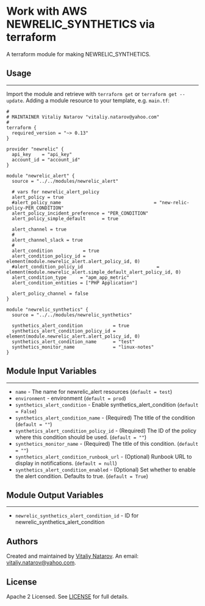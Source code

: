 # Work with AWS NEWRELIC_SYNTHETICS via terraform

A terraform module for making NEWRELIC_SYNTHETICS.


## Usage
----------------------
Import the module and retrieve with ```terraform get``` or ```terraform get --update```. Adding a module resource to your template, e.g. `main.tf`:

```
#
# MAINTAINER Vitaliy Natarov "vitaliy.natarov@yahoo.com"
#
terraform {
  required_version = "~> 0.13"
}

provider "newrelic" {
  api_key    = "api_key"
  account_id = "account_id"
}

module "newrelic_alert" {
  source = "../../modules/newrelic_alert"

  # vars for newrelic_alert_policy
  alert_policy = true
  #alert_policy_name                                  = "new-relic-policy-PER_CONDITION"
  alert_policy_incident_preference = "PER_CONDITION"
  alert_policy_simple_default      = true

  alert_channel = true
  #
  alert_channel_slack = true
  #
  alert_condition           = true
  alert_condition_policy_id = element(module.newrelic_alert.alert_policy_id, 0)
  #alert_condition_policy_id                           = element(module.newrelic_alert.simple_default_alert_policy_id, 0)
  alert_condition_type     = "apm_app_metric"
  alert_condition_entities = ["PHP Application"]

  alert_policy_channel = false
}

module "newrelic_synthetics" {
  source = "../../modules/newrelic_synthetics"

  synthetics_alert_condition           = true
  synthetics_alert_condition_policy_id = element(module.newrelic_alert.alert_policy_id, 0)
  synthetics_alert_condition_name      = "test"
  synthetics_monitor_name              = "linux-notes"
}
```

## Module Input Variables
----------------------
- `name` - The name for newrelic_alert resources (`default = test`)
- `environment` - environment (`default = prod`)
- `synthetics_alert_condition` - Enable synthetics_alert_condition (`default = False`)
- `synthetics_alert_condition_name` - (Required) The title of the condition (`default = ""`)
- `synthetics_alert_condition_policy_id` - (Required) The ID of the policy where this condition should be used. (`default = ""`)
- `synthetics_monitor_name` -  (Required) The title of this condition. (`default = ""`)
- `synthetics_alert_condition_runbook_url` - (Optional) Runbook URL to display in notifications. (`default = null`)
- `synthetics_alert_condition_enabled` - (Optional) Set whether to enable the alert condition. Defaults to true. (`default = True`)

## Module Output Variables
----------------------
- `newrelic_synthetics_alert_condition_id` - ID for newrelic_synthetics_alert_condition


## Authors

Created and maintained by [Vitaliy Natarov](https://github.com/SebastianUA). An email: [vitaliy.natarov@yahoo.com](vitaliy.natarov@yahoo.com).

## License

Apache 2 Licensed. See [LICENSE](https://github.com/SebastianUA/terraform/blob/master/LICENSE) for full details.
